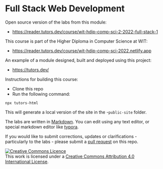 # Full Stack Web Development

Open source version of the labs from this module:

- <https://reader.tutors.dev/course/wit-hdip-comp-sci-2-2022-full-stack-1>

This course is part of the Higher Diploma in Computer Science at WIT:

- <https://reader.tutors.dev/course/wit-hdip-comp-sci-2022.netlify.app>

An example of a module designed, built and deployed using this project:

- <https://tutors.dev/>

Instructions for building this course:

- Clone this repo
- Run the following command:

~~~
npx tutors-html
~~~ 

This will generate a local version of the site in the -`public-site` folder.

The labs are written in [Markdown](https://www.markdownguide.org/getting-started/). You can edit using any text editor, or special markdown editor like [typora](https://typora.io/).


If you would like to submit corrections, updates or clarifications - particularly to the labs - please submit a [pull request](https://docs.github.com/en/pull-requests/collaborating-with-pull-requests/proposing-changes-to-your-work-with-pull-requests/creating-a-pull-request) on this repo.

<a rel="license" href="http://creativecommons.org/licenses/by/4.0/"><img alt="Creative Commons Licence" style="border-width:0" src="https://i.creativecommons.org/l/by/4.0/88x31.png" /></a><br />This work is licensed under a <a rel="license" href="http://creativecommons.org/licenses/by/4.0/">Creative Commons Attribution 4.0 International License</a>.
